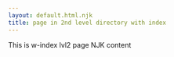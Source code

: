 ```yaml
---
layout: default.html.njk
title: page in 2nd level directory with index
---
```



This is w-index lvl2 page NJK content
